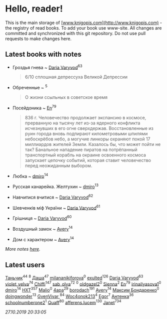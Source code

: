 # Hello, reader!
This is the main storage of [www.knigopis.com](http://www.knigopis.com) - the registry of read books.
To add your book use www-site. All changes are committed and synchronized with this git repository.
Do not use pull requests to make changes here.


## Latest books with notes
* Гроздья гнева ~ [Daria Varyvod](users/829/829893410524253-facebook)<sup>63</sup>
    > 6/10 сплошная депрессуха Великой Депрессии

* Обреченные ~ [](users/270/270444099499-odnoklassniki)<sup>5</sup>
    > О жизни ссыльных в советское время

* Посейдоника ~ [En](users/333/333646551-vkontakte)<sup>79</sup>
    > 836 г. Человечество продолжает экспансию в космосе, прерванную на тысячу лет из-за ядерного конфликта исчезнувших в его огне сверхдержав. Восстановленные из руин города вновь подпирают километровыми шпилями небоскрёбов небо, а могучие линкоры охраняют покой 17 миллиардов жителей Земли. Казалось бы, что может пойти не так? Банальное нападение пиратов на потрёпанный транспортный корабль на окраине освоенного космоса запускает цепочку событий, которая ставит человечество перед неожиданным выбором.

* Любка ~ [dmiro](users/571/5714115-vkontakte)<sup>14</sup>

* Русская канарейка. Желтухин ~ [dmiro](users/571/5714115-vkontakte)<sup>13</sup>

* Навчитися вчитися ~ [Daria Varyvod](users/829/829893410524253-facebook)<sup>62</sup>

* Шевченків міф України ~ [Daria Varyvod](users/829/829893410524253-facebook)<sup>61</sup>

* Грішниця ~ [Daria Varyvod](users/829/829893410524253-facebook)<sup>60</sup>

* Воздушный замок ~ [Avery](users/567/56734832-yandex)<sup>14</sup>

* Дом с характером ~ [Avery](users/567/56734832-yandex)<sup>14</sup>


_More notes [here](latest_books_with_notes.md)._


## Latest users
[Таньчик](users/209/2096581563762610-facebook)<sup>44</sup> 
[](users/270/270444099499-odnoklassniki)<sup>8</sup> 
[Даша](users/334/334696193054530347-mailru)<sup>47</sup> 
[milananikiforova](users/899/89967062-vkontakte)<sup>0</sup> 
[exulted](users/100/100599204551896265722-google)<sup>126</sup> 
[Daria Varyvod](users/829/829893410524253-facebook)<sup>63</sup> 
[violet_velva](users/116/116961712580551399099-google)<sup>74</sup> 
[Chiffi](users/105/105831994080785626680-google)<sup>147</sup> 
[sab_olya](users/139/139338401-vkontakte)<sup>72</sup> 
[](users/117/117968006138114353304-google)<sup>0</sup> 
[oldgazel2](users/897/897669997-yandex)<sup>0</sup> 
[Sienna](users/102/102428236801747542915-google)<sup>2</sup> 
[En](users/333/333646551-vkontakte)<sup>79</sup> 
[irinailyasova1](users/373/37394485-vkontakte)<sup>0</sup> 
[dmiro](users/571/5714115-vkontakte)<sup>14</sup> 
[HXT](users/100/100002563462782-facebook)<sup>357</sup> 
[Malio](users/111/111080157683628353417-google)<sup>0</sup> 
[4apa](users/117/117392596378069249667-google)<sup>29</sup> 
[borodach](users/157/15706320-vkontakte)<sup>191</sup> 
[Avery](users/567/56734832-yandex)<sup>14</sup> 
[Максим Бондаренко](users/182/18277571948146284542-mailru)<sup>0</sup> 
[doingwonder](users/108/108689364763869996762-google)<sup>13</sup> 
[GvenVivar ](users/158/158266434925901-facebook)<sup>84</sup> 
[Woc4onok213](users/103/103474005216004236389-google)<sup>4</sup> 
[Egor](users/166/166766907-vkontakte)<sup>7</sup> 
[Антенка](users/118/118158645037334943900-google)<sup>36</sup> 
[schoolnumberone2](users/290/290416271-vkontakte)<sup>1</sup> 
[Quaff](users/122/12267158-vkontakte)<sup>80</sup> 
[afferens.lucem](users/196/196071655-vkontakte)<sup>130</sup> 
[Janet](users/108/108113656204404967440-google)<sup>734</sup> 


_27.10.2019 20:33:05_
